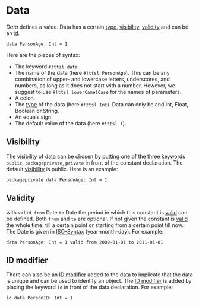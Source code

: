 # Data

_Data_ defines a value. Data has a certain [type][types], [visibility][Visibility], [validity][Validity] and can be an [id][id].

```ttsl
data PersonAge: Int = 1
```
Here are the pieces of syntax:

- The keyword `#!ttsl data`
- The name of the data (here `#!ttsl PersonAge`). This can be any combination of upper- and lowercase letters, underscores, and numbers, as long as it does not start with a number. However, we suggest to use `#!ttsl lowerCamelCase` for the names of parameters.
- A colon.
- The [type][types] of the data (here `#!ttsl Int`). Data can only be and Int, Float, Boolean or String.
- An equals sign.
- The default value of the data (here `#!ttsl 1`).

## Visibility

The [visibility][Visibility] of data can be chosen by putting one of the three keywords `public`, `packageprivate`, `private` in front of the constant declaration. The default [visibility][Visibility] is public. Here is an example:

```ttsl
packageprivate data PersonAge: Int = 1
```

## Validity

with `valid from` Date ` to ` Date the period in which this constant is [valid][Validity] can be defined. Both `from` and `to` are optional. If not given the constant is [valid][Validity] the whole time, till a certain point or starting from a certain point till now. The Date is given in [ISO-Syntax][date syntax] (year-month-day). For example:

```ttsl
data PersonAge: Int = 1 valid from 2009-01-01 to 2011-01-01
```

## ID modifier

There can also be an [ID modifier][id] added to the data to implicate that the data is unique and can be used to identify an object. The [ID modifier][id] is added by placing the keyword `id` in front of the data declaration. For example:

```ttsl
id data PersonID: Int = 1
```

[types]: types.md
[id]: modifier.md#id
[Expressions]: expressions.md
[calls]: expressions.md#calls
[Visibility]: modifier.md#visibility
[Validity]: validity.md
[date syntax]: validity.md#date

